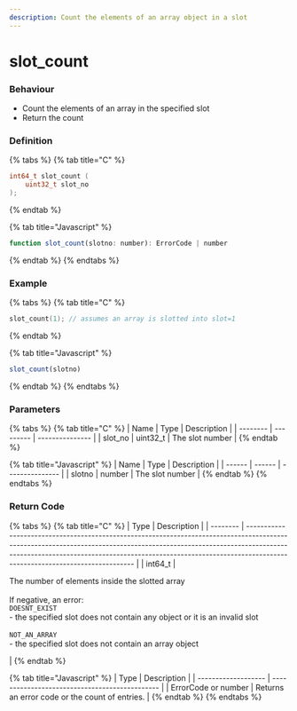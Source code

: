 ```yaml
---
description: Count the elements of an array object in a slot
---
```


# slot\_count

### Behaviour

* Count the elements of an array in the specified slot
* Return the count

### Definition

{% tabs %}
{% tab title="C" %}
```c
int64_t slot_count (
    uint32_t slot_no
);
```


{% endtab %}

{% tab title="Javascript" %}
```javascript
function slot_count(slotno: number): ErrorCode | number
```
{% endtab %}
{% endtabs %}



### Example

{% tabs %}
{% tab title="C" %}
```c
slot_count(1); // assumes an array is slotted into slot=1
```
{% endtab %}

{% tab title="Javascript" %}
```javascript
slot_count(slotno)
```
{% endtab %}
{% endtabs %}



### Parameters

{% tabs %}
{% tab title="C" %}
| Name     | Type      | Description     |
| -------- | --------- | --------------- |
| slot\_no | uint32\_t | The slot number |
{% endtab %}

{% tab title="Javascript" %}
| Name   | Type   | Description     |
| ------ | ------ | --------------- |
| slotno | number | The slot number |
{% endtab %}
{% endtabs %}

### Return Code

{% tabs %}
{% tab title="C" %}
| Type     | Description                                                                                                                                                                                                                                                                              |
| -------- | ---------------------------------------------------------------------------------------------------------------------------------------------------------------------------------------------------------------------------------------------------------------------------------------- |
| int64\_t | <p>The number of elements inside the slotted array<br><br>If negative, an error:<br><code>DOESNT_EXIST</code><br>- the specified slot does not contain any object or it is an invalid slot<br><br><code>NOT_AN_ARRAY</code><br>- the specified slot does not contain an array object</p> |
{% endtab %}

{% tab title="Javascript" %}
| Type                | Description                                    |
| ------------------- | ---------------------------------------------- |
| ErrorCode or number | Returns an error code or the count of entries. |
{% endtab %}
{% endtabs %}

